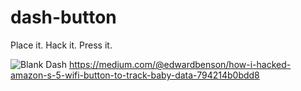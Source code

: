 # dash-button
Place it. Hack it. Press it.

![Blank Dash](http://i.imgur.com/fbbaQPW.jpg)
https://medium.com/@edwardbenson/how-i-hacked-amazon-s-5-wifi-button-to-track-baby-data-794214b0bdd8
